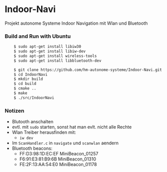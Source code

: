 # Indoor-Navi
Projekt autonome Systeme Indoor Navigation mit Wlan und Bluetooth


### Build and Run with Ubuntu
```bash
    $ sudo apt-get install libiw30
    $ sudo apt-get install libiw-dev
    $ sudo apt-get install wireless-tools
    $ sudo apt-get install libbluetooth-dev
```

```bash
    $ git clone https://github.com/hm-autonome-systeme/Indoor-Navi.git
    $ cd IndoorNavi
    $ mkdir build
    $ cd build
    $ cmake ..
    $ make
    $ ./src/IndoorNavi
```

### Notizen
* Blutooth anschalten  
* evtl. mit `sudo` starten, sonst hat man evlt. nicht alle Rechte  
* Wlan Treiber herausfinden mit:
    * `iw dev`  
* Im `ScanHandler.c` in `navigate` und `scanwlan` aendern  
* Bluetooth beacons:
	* FF:D3:98:1D:EC:EF 
	  MiniBeacon_01257
	* F6:91:E3:81:B9:6B 
	  MiniBeacon_01310
	* FE:2F:13:AA:54:E0 
	  MiniBeacon_01178

